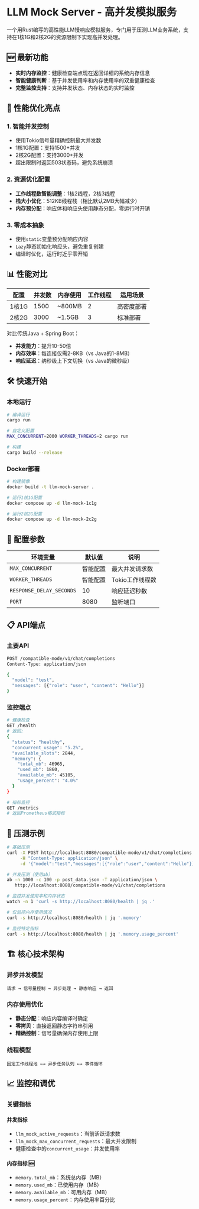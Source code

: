 # LLM Mock Server - 高并发模拟服务

一个用Rust编写的高性能LLM慢响应模拟服务，专门用于压测LLM业务系统，支持在1核1G和2核2G的资源限制下实现高并发处理。

## 🆕 最新功能
- **实时内存监控**：健康检查端点现在返回详细的系统内存信息
- **智能健康判断**：基于并发使用率和内存使用率的双重健康检查
- **完整监控支持**：支持并发状态、内存状态的实时监控

## 🚀 性能优化亮点

### 1. **智能并发控制**
- 使用Tokio信号量精确控制最大并发数
- 1核1G配置：支持1500+并发
- 2核2G配置：支持3000+并发
- 超出限制时返回503状态码，避免系统崩溃

### 2. **资源优化配置**
- **工作线程数智能调整**：1核2线程，2核3线程
- **栈大小优化**：512KB线程栈（相比默认2MB大幅减少）
- **内存预分配**：响应体和响应头使用静态分配，零运行时开销

### 3. **零成本抽象**
- 使用`static`变量预分配响应内容
- `Lazy`静态初始化响应头，避免重复创建
- 编译时优化，运行时近乎零开销

## 📊 性能对比

| 配置 | 并发数 | 内存使用 | 工作线程 | 适用场景 |
|------|--------|----------|----------|----------|
| 1核1G | 1500 | ~800MB | 2 | 高密度部署 |
| 2核2G | 3000 | ~1.5GB | 3 | 标准部署 |

对比传统Java + Spring Boot：
- **并发能力**：提升10-50倍
- **内存效率**：每连接仅需2-8KB（vs Java的1-8MB）
- **响应延迟**：纳秒级上下文切换（vs Java的微秒级）

## 🛠️ 快速开始

### 本地运行

```bash
# 编译运行
cargo run

# 自定义配置
MAX_CONCURRENT=2000 WORKER_THREADS=2 cargo run

# 构建
cargo build --release
```

### Docker部署

```bash
# 构建镜像
docker build -t llm-mock-server .

# 运行1核1G配置
docker compose up -d llm-mock-1c1g

# 运行2核2G配置  
docker compose up -d llm-mock-2c2g
```

## 🔧 配置参数

| 环境变量 | 默认值 | 说明 |
|----------|--------|------|
| `MAX_CONCURRENT` | 智能配置 | 最大并发请求数 |
| `WORKER_THREADS` | 智能配置 | Tokio工作线程数 |
| `RESPONSE_DELAY_SECONDS` | 10 | 响应延迟秒数 |
| `PORT` | 8080 | 监听端口 |

## 📋 API端点

### 主要API
```bash
POST /compatible-mode/v1/chat/completions
Content-Type: application/json

{
  "model": "test",
  "messages": [{"role": "user", "content": "Hello"}]
}
```

### 监控端点
```bash
# 健康检查
GET /health
# 返回: 
{
  "status": "healthy",
  "concurrent_usage": "5.2%",
  "available_slots": 2844,
  "memory": {
    "total_mb": 46965,
    "used_mb": 1860,
    "available_mb": 45105,
    "usage_percent": "4.0%"
  }
}

# 指标监控  
GET /metrics
# 返回Prometheus格式指标
```

## 🧪 压测示例

```bash
# 基础压测
curl -X POST http://localhost:8080/compatible-mode/v1/chat/completions \
     -H "Content-Type: application/json" \
     -d '{"model":"test","messages":[{"role":"user","content":"Hello"}]}'

# 并发压测（使用ab）
ab -n 1000 -c 100 -p post_data.json -T application/json \
   http://localhost:8080/compatible-mode/v1/chat/completions

# 监控并发使用率和内存状态
watch -n 1 'curl -s http://localhost:8080/health | jq .'

# 仅监控内存使用情况
curl -s http://localhost:8080/health | jq '.memory'

# 监控特定指标
curl -s http://localhost:8080/health | jq '.memory.usage_percent'
```

## 🏗️ 核心技术架构

### 异步并发模型
```
请求 → 信号量控制 → 异步处理 → 静态响应 → 返回
```

### 内存使用优化
- **静态分配**：响应内容编译时确定
- **零拷贝**：直接返回静态字符串引用
- **精确控制**：信号量确保内存使用上限

### 线程模型
```
固定工作线程池 ←→ 异步任务队列 ←→ 事件循环
```

## 📈 监控和调优

### 关键指标

#### 并发指标
- `llm_mock_active_requests`：当前活跃请求数
- `llm_mock_max_concurrent_requests`：最大并发限制
- 健康检查中的`concurrent_usage`：并发使用率

#### 内存指标 🆕
- `memory.total_mb`：系统总内存（MB）
- `memory.used_mb`：已使用内存（MB）
- `memory.available_mb`：可用内存（MB）
- `memory.usage_percent`：内存使用率百分比